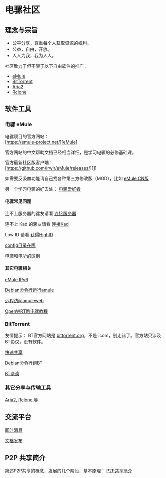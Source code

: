 # 电骡社区

## 理念与宗旨

- 公平分享，尊重每个人获取资源的权利。
- 公益，自由，开放。
- 人人为我，我为人人。

社区致力于但不限于以下自由软件的推广：

- [eMule][]
- [BitTorrent][BT]
- [Aria2][]
- [Rclone][]

## 软件工具

### 电骡 eMule

电骡项目的官方网站：  
[https://emule-project.net/][eMule]

官方网站的中文帮助文档已经相当详细，是学习电骡的必修基础课。

官方最新社区版客户端：  
[https://github.com/irwir/eMule/releases/][1]

如需要反吸血功能请自己找各种第三方修改版（MOD），比如 [eMule CN版](https://www.emule-secret.com/)

另一个学习电骡的好去处： [电骡爱好者](https://www.emulefans.com/)

#### 电骡常见问题

连不上服务器的骡友请看 [连接服务器](./conn.md)

连不上 Kad 的骡友请看 [连接Kad](./kad.md)

Low ID 请看 [获得HighID](./hiid.md)

[config目录在哪](./conf.md)

[电骡和电驴的区别](./diff.md)

#### 其它电骡相关

[eMule IPv6](./ipv6.md)

[Debian命令行运行amule](./amule.md)

[远程访问amuleweb](./amuleweb.md)

[OpenWRT跑电骡教程](https://telegra.ph/%E5%9C%A8-OpenWRT-%E4%B8%8A%E4%BD%BF%E7%94%A8-aMule-04-01)

### BitTorrent

友情提示： BT官方网站是 [bittorrent.org][BT]，不是 .com，别走错了。官方站只涉及BT协议，没有软件。

[快速共享](./btshare.md)

[Debian命令行跑BT](./transmission.md)

[BT杂谈](./misc.md)


### 其它分享与传输工具

[Aria2, Rclone 等](./others.md)

## 交流平台

[即时消息](./im.md)

[文档发布](./pub.md)

## P2P 共享简介

简述P2P共享的概念，发展的几个阶段，基本原理： [P2P共享简介](./p2p.md)

[eMule]: https://emule-project.net/home/perl/general.cgi?l=42
[BT]: https://www.bittorrent.org/
[Aria2]: https://aria2.github.io/
[Rclone]: https://rclone.org/
[1]: https://github.com/irwir/eMule/releases/
